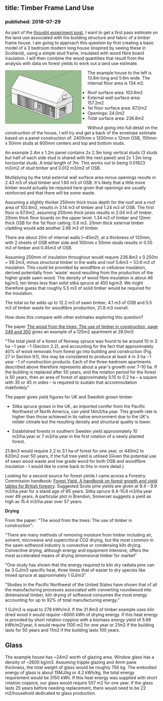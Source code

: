 ## title: Timber Frame Land Use
### published: 2018-07-29

As part of the [thought experiment post](thoughtexperiment), I want to get a first pass estimate on the land use associated with the building structure and fabric of a timber frame house. I am going to approach this question by first creating a basic model of a 3 bedroom modern long house (inspired by seeing these in Scotland), using a simple stud frame, insulated with wood fibre board insulation. I will then combine the wood quantities that result from the analysis with data on forest yields to work out a land use estimate.

<img src="images/longhouse.png" style="width:50%; margin-right:20px; margin-bottom:20px; float:left"/>

The example house to the left is 13.8m long and 5.6m wide. The internal floor area is 134 m2.

- Roof surface area: 103.6m2
- External wall surface area: 157.2m2
- 1st floor surface area: 67.0m2
- Openings: 24.0m2
- Total surface area: 236.8m2

Without going into full detail on the construction of the house, I will try and get a back of the envelope estimate based on a panel construction of: 2400mm x 1200mm x 12mm OSB, 150mm x 50mm studs at 600mm centers and top and bottom studs.

An example 2.4m x 1.2m panel contains 2x 2.3m long vertical studs (3 studs but half of each side stud is shared with the next panel) and 2x 1.2m long horizontal studs. A total length of 7m. This works out to being 0.01823 m3/m2 of stud timber and 0.012 m3/m2 of OSB.

Mutliplying by the total external wall surface area minus openings results in 2.43 m3 of stud timber and 1.60 m3 of OSB. It's likely that a little more timber would actually be required here given that openings are usually reinforced and that there will be some waste.

Assuming a slightly thicker 250mm thick truss depth for the roof and a roof area of 103.6m2, results in 3.14 m3 of timber and 1.24 m3 of OSB. The first floor is 67.0m2, assuming 250mm thick joists results in 2.04 m3 of timber. 20mm thick floor boards on the upper level: 1.34 m3 of timber and 12mm thick OSB for the 1st floor ceiling: 0.8 m3. 20mm thick external timber cladding would add another 2.66 m3 of timber.

There are about 20m of internal walls (~45m2), at a thickness of 120mm, with 2 sheets of OSB either side and 100mm x 50mm studs results in 0.55 m3 of timber and 0.45m3 of OSB.

Assuming 250mm of insulation throughout would require 236.8m2 x 0.250m = 59.2m3, minus structural timber in the walls and roof 5.6m3 = 53.6 m3 of insulation. This could be provided by woodfibre or cellulose insulation, derived potentially from 'waste' wood resulting from the production of the higher grade sawn wood. The density of wood fibre insulation is about 46 kg/m3, ten times less than solid sitka spruce at 450 kg/m3. We might therefore guess that roughly 5.5 m3 of solid timber would be required for the insulation.

The total so far adds up to 12.2 m3 of sawn timber, 4.1 m3 of OSB and 5.5 m3 of timber waste for woodfibre production, 21.8 m3 overall.

How does this compare with other estimates exploring this question?

The paper [The wood from the trees: The use of timber in construction, page 349 and 350](https://www.sciencedirect.com/science/article/pii/S1364032116306050) gives an example of a 125m2 apartment at 28.0m3:

<div class="quote">
"The total yield of a forest of Norway spruce was found to be around 10 m 3 ha −1 year −1 (Section 2.2), and accounting for the fact that approximately 40% of wood removals from forest go into building and construction (Fig. 27 in Section 9.1), this may be considered to produce at least 4 m 3 ha −1 year −1 of construction products. Each of the three-bedroom apartments described above therefore represents about a year's growth over 7–10 ha. If the building is replaced after 50 years, and the rotation period for the forest is 50 years, then an area of forest of approximately 0.15 to 0.2 ha – a square with 35 or 45 m sides – is required to sustain that accommodation indefinitely"</div>

The paper gives yield figures for UK and Swedish grown timber:

- Sitka spruce grown in the UK, an imported conifer from the Pacific Northwest of North America, can yield 14m3/ha.year. This growth rate is higher than those achieved in its native environment due to the UK's milder climate but the resulting density and structural quality is lower.

- Established forests in southern Sweden yield approximately 10 m3/ha.year or 7 m3/ha.year in the first rotation of a newly planted forest.

21.8m3 would require 2.2 to 3.1 ha of forest for one year, or 440m2 to 620m2 over 50 years, if the full tree yield is utilised (Given the potential use of sawn wood waste and low grade wood for both OSB and woodfibre insulation - I would like to come back to this in more detail.)

Looking for a second source for forest yields I came across a Forestry Commission handbook: [Forest Yield, A handbook on forest growth and yield tables for British forestry](https://www.forestry.gov.uk/pdf/FCBK048.pdf/$FILE/FCBK048.pdf). Suggested Scots pine yields are given at 8.4 - 9.9 m3/ha.year for a stand age of 65 years. Sitka spruce 9.4-10.6 m3/ha.year over 49 years. A particular plot in Brendon, Somerset suggests a yield as high as 15.4 m3/ha.year over 57 years.

**Drying**

From the paper: "The wood from the trees: The use of timber in construction":

"There are many methods of removing moisture from timber including air, solvent, microwave and supercritical CO2 drying, but the most common in the sawn softwood industry is convective or condensing kiln drying. Convective drying, although energy and equipment intensive, offers the most accelerated means of drying dimensional timber for market"

"One study has shown that the energy required to kiln dry radiata pine can be 3 GJ/m3 specific heat, three times that of easier to dry species like mixed spruce at approximately 1 GJ/m3"

"Studies in the Pacific Northwest of the United States have shown that of all the manufacturing processes associated with converting roundwood into dimensional timber, kiln drying of softwood consumes the most energy accounting for up to 92% of total manufacturing energy."

1 GJ/m3 is equal to 278 kWh/m3. If the 21.8m3 of timber example uses kiln dried wood it would require ~6000 kWh of drying energy. If this heat energy is provided by short rotation coppice with a biomass energy yield of 5.66 kWh/m2/year, it would require 1100 m2 for one year or 21m2 if the building lasts for 50 years and 11m2 if the building lasts 100 years.

## Glass

The example house has ~24m2 worth of glazing area. Window glass has a density of ~2600 kg/m3. Assuming tripple glazing and 4mm pane thickness, the total weight of glass would be roughly 750 kg. The embodied energy of glass is about 15MJ/kg or 4.2 kWh/kg, the total energy requirement would be 3150 kWh. If this heat energy was supplied with short rotation coppice, our glass would require 557 m2 for one year. If the glass lasts 25 years before needing replacement, there would need to be 22 m2/household dedicated to glass production.
